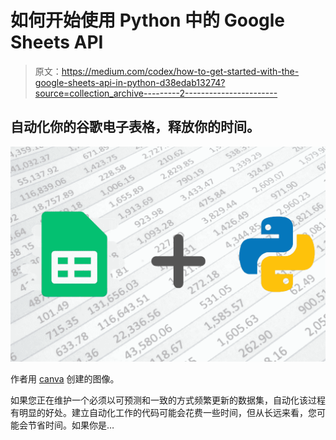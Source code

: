 # 如何开始使用 Python 中的 Google Sheets API

> 原文：<https://medium.com/codex/how-to-get-started-with-the-google-sheets-api-in-python-d38edab13274?source=collection_archive---------2----------------------->

## 自动化你的谷歌电子表格，释放你的时间。

![](img/440c55f92dacf0b5ff4230b3a37d786d.png)

作者用 [canva](https://www.canva.com/) 创建的图像。

如果您正在维护一个必须以可预测和一致的方式频繁更新的数据集，自动化该过程有明显的好处。建立自动化工作的代码可能会花费一些时间，但从长远来看，您可能会节省时间。如果你是…